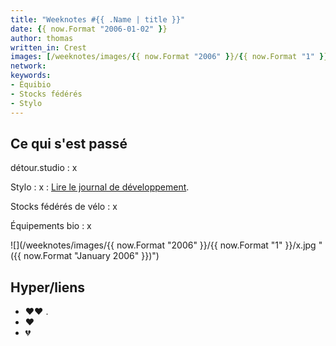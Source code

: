 ```yaml
---
title: "Weeknotes #{{ .Name | title }}"
date: {{ now.Format "2006-01-02" }}
author: thomas
written_in: Crest
images: [/weeknotes/images/{{ now.Format "2006" }}/{{ now.Format "1" }}/x.jpg]
network:
keywords:
- Équibio
- Stocks fédérés
- Stylo
---
```



<!--more-->

## Ce qui s'est passé

détour.studio
: x

Stylo
: x
: [Lire le journal de développement](https://github.com/EcrituresNumeriques/stylo/blob/master/JOURNAL.md#mercredi-28-avril-2021).

Stocks fédérés de vélo
: x

Équipements bio
: x

![](/weeknotes/images/{{ now.Format "2006" }}/{{ now.Format "1" }}/x.jpg " ({{ now.Format "January 2006" }})")


## Hyper/liens

- <span aria-label="J'ai beaucoup aimé">❤️❤️</span> []().
- <span aria-label="J'ai aimé">❤️</span> []()
- <span aria-label="J'ai eu de la peine avec">💔</span> []()
